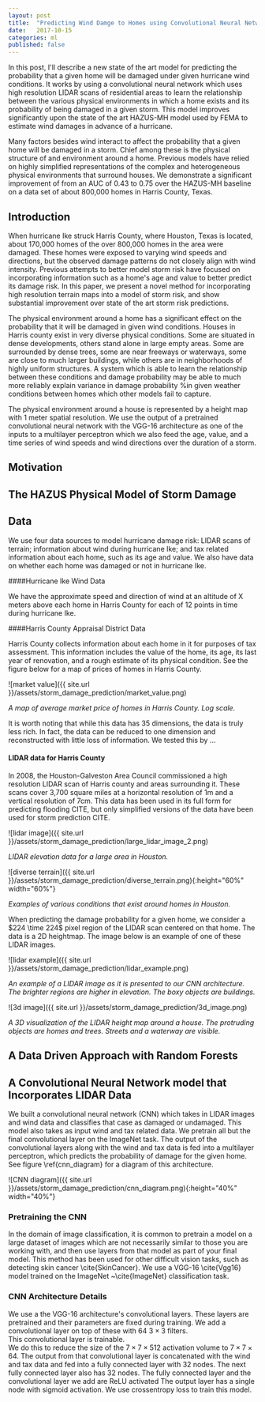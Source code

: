 ```yaml
---
layout: post
title:  "Predicting Wind Damge to Homes using Convolutional Neural Networks"
date:   2017-10-15
categories: ml
published: false
---
```



In this post, I'll describe a new state of the art model for predicting the probability that a given home will be damaged under given hurricane wind conditions. It works by using a convolutional neural network which uses high resolution LIDAR scans of residential areas to learn the relationship between the various physical environments in which a home exists and its probability of being damaged in a given storm.
This model improves significantly upon the state of the art HAZUS-MH model used by FEMA to estimate wind damages in advance of a hurricane.  

Many factors besides wind interact to affect the probability that a given home will be damaged in a storm.  Chief among these is the physical structure of and environment around a home.  Previous models have relied on highly simplified representations of the complex and heterogeneous physical environments that surround houses.
We demonstrate a significant improvement of from an AUC of 0.43 to 0.75  over the HAZUS-MH baseline on a data set of about 800,000 homes in Harris County, Texas.

## Introduction
When hurricane Ike struck Harris County, where Houston, Texas is located, about 170,000 homes of the over 800,000 homes in the area were damaged.  These homes were exposed to varying wind speeds and directions, but the observed damage patterns do not closely align with wind intensity.  Previous attempts to better model storm risk have focused on incorporating information such as a home's age and value to better predict its damage risk. In this paper, we present a novel method for incorporating high resolution terrain maps into a model of storm risk, and show substantial improvement over state of the art storm risk predictions.

The physical environment around a home has a significant effect on the probability that it will be damaged in given wind conditions.  Houses in Harris county exist in very diverse physical conditions.  Some are situated in dense developments, others stand alone in large empty areas.  Some are surrounded by dense trees, some are near freeways or waterways, some are close to much larger buildings, while others are in neighborhoods of highly uniform structures. A system which is able to learn the relationship between these conditions and damage probability may be able to much more reliably explain variance in damage probability %in given weather conditions 
between homes which other models fail to capture.

The physical environment around a house is represented by a height map with 1 meter spatial resolution.  We use the output of a pretrained convolutional neural network with the VGG-16 architecture as one of the inputs to a multilayer perceptron which we also feed the age, value, and a time series of wind speeds and wind directions over the duration of a storm.

## Motivation



## The HAZUS Physical Model of Storm Damage

## Data

We use four data sources to model hurricane damage risk: LIDAR scans of terrain; information about wind during hurricane Ike; and tax related information about each home, such as its age and value.  We also have data on whether each home was damaged or not in hurricane Ike.

####Hurricane Ike Wind Data

We have the approximate speed and direction of wind at an altitude of X meters above each home in Harris County for each of 12 points in time during hurricane Ike. 

####Harris County Appraisal District Data


Harris County collects information about each home in it for purposes of tax assessment.  This information includes the value of the home, its age, its last year of renovation, and a rough estimate of its physical condition.  See the figure below for a map of prices of homes in Harris County.

![market value]({{ site.url }}/assets/storm_damage_prediction/market_value.png)<!-- {:height="30%" width="30%"} -->

*A map of average market price of homes in Harris County.  Log scale.*

It is worth noting that while this data has 35 dimensions, the data is truly less rich.  In fact, the data can be reduced to one dimension and reconstructed with little loss of information.  We tested this by ... 


#### LIDAR data for Harris County

In 2008, the Houston-Galveston Area Council commissioned a  high resolution LIDAR scan of Harris county and areas surrounding it.  These scans cover 3,700 square miles at a horizontal resolution of 1m and a vertical resolution of 7cm.  This data has been used in its full form for predicting flooding CITE, but only simplified versions of the data have been used for storm prediction CITE.


![lidar image]({{ site.url }}/assets/storm_damage_prediction/large_lidar_image_2.png)

*LIDAR elevation data for a large area in Houston.*


![diverse terrain]({{ site.url }}/assets/storm_damage_prediction/diverse_terrain.png){:height="60%" width="60%"}

*Examples of various conditions that exist around homes in Houston.*


When predicting the damage probability for a given home, we consider a $224 \time 224$ pixel region of the LIDAR scan centered on that home.  The data is a 2D heightmap.  The image below is an example of one of these LIDAR images. 

![lidar example]({{ site.url }}/assets/storm_damage_prediction/lidar_example.png)

*An example of a LIDAR image as it is presented to our CNN architecture.  The brighter regions are higher in elevation.  The boxy objects are buildings.*


![3d image]({{ site.url }}/assets/storm_damage_prediction/3d_image.png)<!-- {:height="50%" width="50%"} -->

*A 3D visualization of the LIDAR height map around a house.  The protruding objects are homes and trees.  Streets and a waterway are visible.*

## A Data Driven Approach with Random Forests




## A Convolutional Neural Network model that Incorporates LIDAR Data

We built a convolutional neural network (CNN) which takes in LIDAR images and wind data and classifies that case as damaged or undamaged.  This model also takes as input wind and tax related data.  We pretrain all but the final convolutional layer on the ImageNet task.  The output of the convolutional layers along with the wind and tax data is fed into a multilayer perceptron, which predicts the probability of damage for the given home.  See figure \ref{cnn_diagram} for a diagram of this architecture.

![CNN diagram]({{ site.url }}/assets/storm_damage_prediction/cnn_diagram.png){:height="40%" width="40%"}

### Pretraining the CNN

In the domain of image classification, it is common to pretrain a model on a large dataset of images which are not necessarily similar to those you are working with, and then use layers from that model as part of your final model.  This method has been used for other difficult vision tasks, such as detecting skin cancer \cite{SkinCancer}.  We use a VGG-16 \cite{Vgg16} model trained on the ImageNet ~\cite{ImageNet} classification task. 

### CNN Architecture Details

We use a the VGG-16 architecture's convolutional layers.  These layers are pretrained and their parameters are fixed during training.  We add a convolutional layer on top of these with $64~ 3\times 3$ filters.  
This convolutional layer is trainable.  
We do this to reduce the size of the $7\times 7\times 512$ activation volume to $7 \times 7 \times 64$. The output from that convolutional layer is concatenated with the wind and tax data and fed into a fully connected layer with 32 nodes.  The next fully connected layer also has 32 nodes.  The fully connected layer and the convolutional layer we add are ReLU activated  The output layer has a single node with sigmoid activation.  We use crossentropy loss to train this model.

